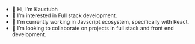 - 👋 Hi, I’m Kaustubh
- 👀 I’m interested in Full stack development.
- 🌱 I'm currently working in Javscript ecosystem, specifically with React.
- 💞️ I’m looking to collaborate on projects in full stack and front end development.

<!---
kaustubh-jsr/kaustubh-jsr is a ✨ special ✨ repository because its `README.md` (this file) appears on your GitHub profile.
You can click the Preview link to take a look at your changes.
--->
